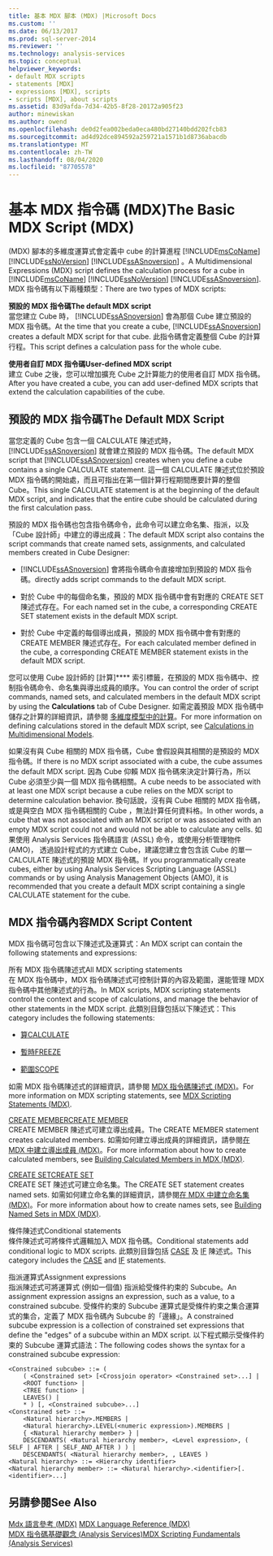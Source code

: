 ```yaml
---
title: 基本 MDX 腳本 (MDX) |Microsoft Docs
ms.custom: ''
ms.date: 06/13/2017
ms.prod: sql-server-2014
ms.reviewer: ''
ms.technology: analysis-services
ms.topic: conceptual
helpviewer_keywords:
- default MDX scripts
- statements [MDX]
- expressions [MDX], scripts
- scripts [MDX], about scripts
ms.assetid: 83d9afda-7d34-42b5-8f28-20172a905f23
author: minewiskan
ms.author: owend
ms.openlocfilehash: de0d2fea002beda0eca480bd27140bdd202fcb83
ms.sourcegitcommit: ad4d92dce894592a259721a1571b1d8736abacdb
ms.translationtype: MT
ms.contentlocale: zh-TW
ms.lasthandoff: 08/04/2020
ms.locfileid: "87705578"
---
```

# <a name="the-basic-mdx-script-mdx"></a><span data-ttu-id="78b75-102">基本 MDX 指令碼 (MDX)</span><span class="sxs-lookup"><span data-stu-id="78b75-102">The Basic MDX Script (MDX)</span></span>
  <span data-ttu-id="78b75-103"> (MDX) 腳本的多維度運算式會定義中 cube 的計算進程 [!INCLUDE[msCoName](../../../includes/msconame-md.md)] [!INCLUDE[ssNoVersion](../../../includes/ssnoversion-md.md)] [!INCLUDE[ssASnoversion](../../../includes/ssasnoversion-md.md)] 。</span><span class="sxs-lookup"><span data-stu-id="78b75-103">A Multidimensional Expressions (MDX) script defines the calculation process for a cube in [!INCLUDE[msCoName](../../../includes/msconame-md.md)] [!INCLUDE[ssNoVersion](../../../includes/ssnoversion-md.md)] [!INCLUDE[ssASnoversion](../../../includes/ssasnoversion-md.md)].</span></span> <span data-ttu-id="78b75-104">MDX 指令碼有以下兩種類型：</span><span class="sxs-lookup"><span data-stu-id="78b75-104">There are two types of MDX scripts:</span></span>  
  
 <span data-ttu-id="78b75-105">**預設的 MDX 指令碼**</span><span class="sxs-lookup"><span data-stu-id="78b75-105">**The default MDX script**</span></span>  
 <span data-ttu-id="78b75-106">當您建立 Cube 時， [!INCLUDE[ssASnoversion](../../../includes/ssasnoversion-md.md)] 會為那個 Cube 建立預設的 MDX 指令碼。</span><span class="sxs-lookup"><span data-stu-id="78b75-106">At the time that you create a cube, [!INCLUDE[ssASnoversion](../../../includes/ssasnoversion-md.md)] creates a default MDX script for that cube.</span></span> <span data-ttu-id="78b75-107">此指令碼會定義整個 Cube 的計算行程。</span><span class="sxs-lookup"><span data-stu-id="78b75-107">This script defines a calculation pass for the whole cube.</span></span>  
  
 <span data-ttu-id="78b75-108">**使用者自訂 MDX 指令碼**</span><span class="sxs-lookup"><span data-stu-id="78b75-108">**User-defined MDX script**</span></span>  
 <span data-ttu-id="78b75-109">建立 Cube 之後，您可以增加擴充 Cube 之計算能力的使用者自訂 MDX 指令碼。</span><span class="sxs-lookup"><span data-stu-id="78b75-109">After you have created a cube, you can add user-defined MDX scripts that extend the calculation capabilities of the cube.</span></span>  
  
## <a name="the-default-mdx-script"></a><span data-ttu-id="78b75-110">預設的 MDX 指令碼</span><span class="sxs-lookup"><span data-stu-id="78b75-110">The Default MDX Script</span></span>  
 <span data-ttu-id="78b75-111">當您定義的 Cube 包含一個 CALCULATE 陳述式時， [!INCLUDE[ssASnoversion](../../../includes/ssasnoversion-md.md)] 就會建立預設的 MDX 指令碼。</span><span class="sxs-lookup"><span data-stu-id="78b75-111">The default MDX script that [!INCLUDE[ssASnoversion](../../../includes/ssasnoversion-md.md)] creates when you define a cube contains a single CALCULATE statement.</span></span> <span data-ttu-id="78b75-112">這一個 CALCULATE 陳述式位於預設 MDX 指令碼的開始處，而且可指出在第一個計算行程期間應要計算的整個 Cube。</span><span class="sxs-lookup"><span data-stu-id="78b75-112">This single CALCULATE statement is at the beginning of the default MDX script, and indicates that the entire cube should be calculated during the first calculation pass.</span></span>  
  
 <span data-ttu-id="78b75-113">預設的 MDX 指令碼也包含指令碼命令，此命令可以建立命名集、指派，以及「Cube 設計師」中建立的導出成員：</span><span class="sxs-lookup"><span data-stu-id="78b75-113">The default MDX script also contains the script commands that create named sets, assignments, and calculated members created in Cube Designer:</span></span>  
  
-   [!INCLUDE[ssASnoversion](../../../includes/ssasnoversion-md.md)] <span data-ttu-id="78b75-114">會將指令碼命令直接增加到預設的 MDX 指令碼。</span><span class="sxs-lookup"><span data-stu-id="78b75-114">directly adds script commands to the default MDX script.</span></span>  
  
-   <span data-ttu-id="78b75-115">對於 Cube 中的每個命名集，預設的 MDX 指令碼中會有對應的 CREATE SET 陳述式存在。</span><span class="sxs-lookup"><span data-stu-id="78b75-115">For each named set in the cube, a corresponding CREATE SET statement exists in the default MDX script.</span></span>  
  
-   <span data-ttu-id="78b75-116">對於 Cube 中定義的每個導出成員，預設的 MDX 指令碼中會有對應的 CREATE MEMBER 陳述式存在。</span><span class="sxs-lookup"><span data-stu-id="78b75-116">For each calculated member defined in the cube, a corresponding CREATE MEMBER statement exists in the default MDX script.</span></span>  
  
 <span data-ttu-id="78b75-117">您可以使用 Cube 設計師的 [計算]\*\*\*\* 索引標籤，在預設的 MDX 指令碼中、控制指令碼命令、命名集與導出成員的順序。</span><span class="sxs-lookup"><span data-stu-id="78b75-117">You can control the order of script commands, named sets, and calculated members in the default MDX script by using the **Calculations** tab of Cube Designer.</span></span> <span data-ttu-id="78b75-118">如需定義預設 MDX 指令碼中儲存之計算的詳細資訊，請參閱 [多維度模型中的計算](../calculations-in-multidimensional-models.md)。</span><span class="sxs-lookup"><span data-stu-id="78b75-118">For more information on defining calculations stored in the default MDX script, see [Calculations in Multidimensional Models](../calculations-in-multidimensional-models.md).</span></span>  
  
 <span data-ttu-id="78b75-119">如果沒有與 Cube 相關的  MDX 指令碼，Cube 會假設與其相關的是預設的 MDX 指令碼。</span><span class="sxs-lookup"><span data-stu-id="78b75-119">If there is no MDX script associated with a cube, the cube assumes the default MDX script.</span></span> <span data-ttu-id="78b75-120">因為 Cube 仰賴 MDX 指令碼來決定計算行為，所以 Cube 必須至少與一個 MDX 指令碼相關。</span><span class="sxs-lookup"><span data-stu-id="78b75-120">A cube needs to be associated with at least one MDX script because a cube relies on the MDX script to determine calculation behavior.</span></span> <span data-ttu-id="78b75-121">換句話說，沒有與 Cube 相關的 MDX 指令碼，或是與空白 MDX 指令碼相關的 Cube ，無法計算任何資料格。</span><span class="sxs-lookup"><span data-stu-id="78b75-121">In other words, a cube that was not associated with an MDX script or was associated with an empty MDX script could not and would not be able to calculate any cells.</span></span> <span data-ttu-id="78b75-122">如果使用 Analysis Services 指令碼語言 (ASSL) 命令，或使用分析管理物件 (AMO)， 透過設計程式的方式建立 Cube，建議您建立會包含該 Cube 的單一 CALCULATE 陳述式的預設 MDX 指令碼。</span><span class="sxs-lookup"><span data-stu-id="78b75-122">If you programmatically create cubes, either by using Analysis Services Scripting Language (ASSL) commands or by using Analysis Management Objects (AMO), it is recommended that you create a default MDX script containing a single CALCULATE statement for the cube.</span></span>  
  
## <a name="mdx-script-content"></a><span data-ttu-id="78b75-123">MDX 指令碼內容</span><span class="sxs-lookup"><span data-stu-id="78b75-123">MDX Script Content</span></span>  
 <span data-ttu-id="78b75-124">MDX 指令碼可包含以下陳述式及運算式：</span><span class="sxs-lookup"><span data-stu-id="78b75-124">An MDX script can contain the following statements and expressions:</span></span>  
  
 <span data-ttu-id="78b75-125">所有 MDX 指令碼陳述式</span><span class="sxs-lookup"><span data-stu-id="78b75-125">All MDX scripting statements</span></span>  
 <span data-ttu-id="78b75-126">在 MDX 指令碼中，MDX 指令碼陳述式可控制計算的內容及範圍，還能管理 MDX 指令碼中其他陳述式的行為。</span><span class="sxs-lookup"><span data-stu-id="78b75-126">In MDX scripts, MDX scripting statements control the context and scope of calculations, and manage the behavior of other statements in the MDX script.</span></span> <span data-ttu-id="78b75-127">此類別目錄包括以下陳述式：</span><span class="sxs-lookup"><span data-stu-id="78b75-127">This category includes the following statements:</span></span>  
  
-   [<span data-ttu-id="78b75-128">算</span><span class="sxs-lookup"><span data-stu-id="78b75-128">CALCULATE</span></span>](/sql/mdx/mdx-scripting-calculate)  
  
-   [<span data-ttu-id="78b75-129">暫時</span><span class="sxs-lookup"><span data-stu-id="78b75-129">FREEZE</span></span>](/sql/mdx/mdx-scripting-freeze)  
  
-   [<span data-ttu-id="78b75-130">範圍</span><span class="sxs-lookup"><span data-stu-id="78b75-130">SCOPE</span></span>](/sql/mdx/mdx-scripting-scope)  
  
 <span data-ttu-id="78b75-131">如需 MDX 指令碼陳述式的詳細資訊，請參閱 [MDX 指令碼陳述式 &#40;MDX&#41;](/sql/mdx/mdx-scripting-statements-mdx)。</span><span class="sxs-lookup"><span data-stu-id="78b75-131">For more information on MDX scripting statements, see [MDX Scripting Statements &#40;MDX&#41;](/sql/mdx/mdx-scripting-statements-mdx).</span></span>  
  
 [<span data-ttu-id="78b75-132">CREATE MEMBER</span><span class="sxs-lookup"><span data-stu-id="78b75-132">CREATE MEMBER</span></span>](/sql/mdx/mdx-data-definition-create-member)  
 <span data-ttu-id="78b75-133">CREATE MEMBER 陳述式可建立導出成員。</span><span class="sxs-lookup"><span data-stu-id="78b75-133">The CREATE MEMBER statement creates calculated members.</span></span> <span data-ttu-id="78b75-134">如需如何建立導出成員的詳細資訊，請參閱[在 MDX 中建立導出成員 &#40;MDX&#41;](mdx-calculated-members-building-calculated-members.md)。</span><span class="sxs-lookup"><span data-stu-id="78b75-134">For more information about how to create calculated members, see [Building Calculated Members in MDX &#40;MDX&#41;](mdx-calculated-members-building-calculated-members.md).</span></span>  
  
 [<span data-ttu-id="78b75-135">CREATE SET</span><span class="sxs-lookup"><span data-stu-id="78b75-135">CREATE SET</span></span>](/sql/mdx/mdx-data-definition-create-set)  
 <span data-ttu-id="78b75-136">CREATE SET 陳述式可建立命名集。</span><span class="sxs-lookup"><span data-stu-id="78b75-136">The CREATE SET statement creates named sets.</span></span> <span data-ttu-id="78b75-137">如需如何建立命名集的詳細資訊，請參閱[在 MDX 中建立命名集 &#40;MDX&#41;](mdx-named-sets-building-named-sets.md)。</span><span class="sxs-lookup"><span data-stu-id="78b75-137">For more information about how to create names sets, see [Building Named Sets in MDX &#40;MDX&#41;](mdx-named-sets-building-named-sets.md).</span></span>  
  
 <span data-ttu-id="78b75-138">條件陳述式</span><span class="sxs-lookup"><span data-stu-id="78b75-138">Conditional statements</span></span>  
 <span data-ttu-id="78b75-139">條件陳述式可將條件式邏輯加入 MDX 指令碼。</span><span class="sxs-lookup"><span data-stu-id="78b75-139">Conditional statements add conditional logic to MDX scripts.</span></span> <span data-ttu-id="78b75-140">此類別目錄包括 [CASE](/sql/mdx/case-statement-mdx) 及 [IF](/sql/mdx/mdx-scripting-if) 陳述式。</span><span class="sxs-lookup"><span data-stu-id="78b75-140">This category includes the [CASE](/sql/mdx/case-statement-mdx) and [IF](/sql/mdx/mdx-scripting-if) statements.</span></span>  
  
 <span data-ttu-id="78b75-141">指派運算式</span><span class="sxs-lookup"><span data-stu-id="78b75-141">Assignment expressions</span></span>  
 <span data-ttu-id="78b75-142">指派陳述式可將運算式 (例如一個值) 指派給受條件約束的 Subcube。</span><span class="sxs-lookup"><span data-stu-id="78b75-142">An assignment expression assigns an expression, such as a value, to a constrained subcube.</span></span> <span data-ttu-id="78b75-143">受條件約束的 Subcube 運算式是受條件約束之集合運算式的集合，定義了 MDX 指令碼內 Subcube 的「邊緣」。</span><span class="sxs-lookup"><span data-stu-id="78b75-143">A constrained subcube expression is a collection of constrained set expressions that define the "edges" of a subcube within an MDX script.</span></span> <span data-ttu-id="78b75-144">以下程式顯示受條件約束的 Subcube 運算式語法：</span><span class="sxs-lookup"><span data-stu-id="78b75-144">The following codes shows the syntax for a constrained subcube expression:</span></span>  
  
```  
<Constrained subcube> ::= (   
    ( <Constrained set> [<Crossjoin operator> <Constrained set>...] |  
    <ROOT function> |  
    <TREE function> |  
    LEAVES() |  
    * ) [, <Constrained subcube>...]  
<Constrained set> ::=   
    <Natural hierarchy>.MEMBERS |   
    <Natural hierarchy>.LEVEL(<numeric expression>).MEMBERS |   
    { <Natural hierarchy member> } |   
    DESCENDANTS( <Natural hierarchy member>, <Level expression>, ( SELF | AFTER | SELF_AND_AFTER ) ) |   
    DESCENDANTS( <Natural hierarchy member>, , LEAVES )  
<Natural hierarchy> ::= <Hierarchy identifier>  
<Natural hierarchy member> ::= <Natural hierarchy>.<identifier>[.<identifier>...]  
```  
  
## <a name="see-also"></a><span data-ttu-id="78b75-145">另請參閱</span><span class="sxs-lookup"><span data-stu-id="78b75-145">See Also</span></span>  
 <span data-ttu-id="78b75-146">[Mdx 語言參考 &#40;MDX&#41;](/sql/mdx/mdx-language-reference-mdx) </span><span class="sxs-lookup"><span data-stu-id="78b75-146">[MDX Language Reference &#40;MDX&#41;](/sql/mdx/mdx-language-reference-mdx) </span></span>  
 [<span data-ttu-id="78b75-147">MDX 指令碼基礎觀念 &#40;Analysis Services&#41;</span><span class="sxs-lookup"><span data-stu-id="78b75-147">MDX Scripting Fundamentals &#40;Analysis Services&#41;</span></span>](mdx-scripting-fundamentals-analysis-services.md)  
  
  
